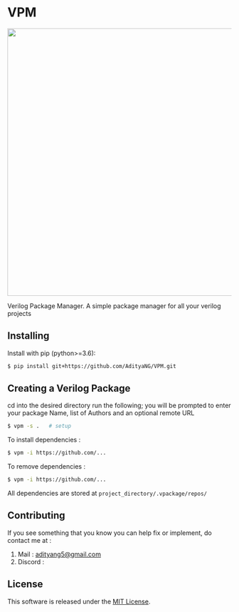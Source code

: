 # VPM

<img src="https://github.com/AdityaNG/VPM/blob/main/docs/img/demo1.png?raw=true" width="600">


Verilog Package Manager. A simple package manager for all your verilog projects

## Installing

Install with pip (python>=3.6):

```bash
$ pip install git+https://github.com/AdityaNG/VPM.git
```

## Creating a Verilog Package

cd into the desired directory run the following; you will be prompted to enter your package Name, list of Authors and an optional remote URL

```bash
$ vpm -s .   # setup
```
To install dependencies : 
```bash
$ vpm -i https://github.com/...
```
To remove dependencies : 
```bash
$ vpm -i https://github.com/...
```
All dependencies are stored at `project_directory/.vpackage/repos/`

## Contributing
If you see something that you know you can help fix or implement, do contact me at :
1. Mail : adityang5@gmail.com
2. Discord : <to be added>

## License

This software is released under the [MIT License](LICENSE).
